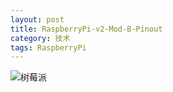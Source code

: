 ```yaml
---
layout: post                                   
title: RaspberryPi-v2-Mod-B-Pinout       
category: 技术                                  
tags: RaspberryPi                                    
---
```


![树莓派](http://7u2n3n.com1.z0.glb.clouddn.com/images/Raspberry-Pi-v2-Mod-B-Pinout.png?imageView2/2/w/800)